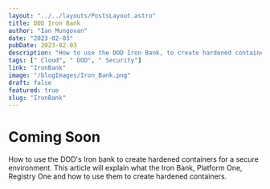 ```yaml
---
layout: "../../layouts/PostsLayout.astro"
title: DOD Iron Bank
author: "Ian Mungovan"
date: "2023-02-03"
pubDate: 2023-02-03
description: "How to use the DOD Iron Bank, to create hardened containers."
tags: [" Cloud", " DOD", " Security"]
link: "IronBank"
image: "/blogImages/Iron_Bank.png"
draft: false
featured: true
slug: "IronBank"
---
```


# Coming Soon

How to use the DOD's Iron bank to create hardened containers for a secure environment. This article will explain what the Iron Bank, Platform One, Registry One and how to use them to create hardened containers.
